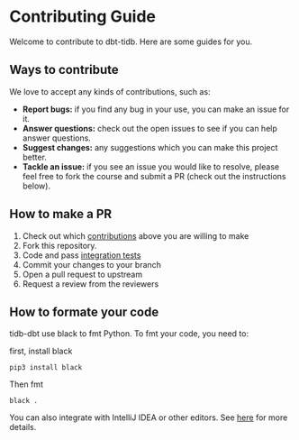 # Contributing Guide

Welcome to contribute to dbt-tidb. Here are some guides for you.

## Ways to contribute

We love to accept any kinds of contributions, such as: 

- **Report bugs:** if you find any bug in your use, you can make an issue for it.
- **Answer questions:** check out the open issues to see if you can help answer questions.
- **Suggest changes:** any suggestions which you can make this project better.
- **Tackle an issue:** if you see an issue you would like to resolve, please feel free to fork the course and submit 
    a PR (check out the instructions below).

## How to make a PR

1. Check out which [contributions](#ways-to-contribute) above you are willing to make
2. Fork this repository.
3. Code and pass [integration tests](test/README.md)
4. Commit your changes to your branch
5. Open a pull request to upstream
6. Request a review from the reviewers

## How to formate your code

tidb-dbt use black to fmt Python. To fmt your code, you need to:

first, install black
```
pip3 install black
```
Then fmt
```
black .
```

You can also integrate with IntelliJ IDEA or other editors. See [here](https://black.readthedocs.io/en/stable/integrations/editors.html) for more details.


